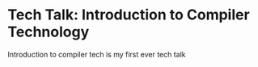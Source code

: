 # Tech Talk: Introduction to Compiler Technology
Introduction to compiler tech is my first ever tech talk
